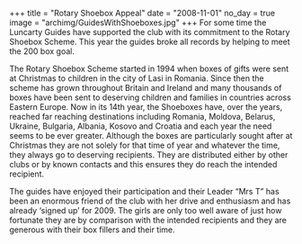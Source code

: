 +++
title = "Rotary Shoebox Appeal"
date = "2008-11-01"
no_day = true
image = "archimg/GuidesWithShoeboxes.jpg"
+++
For some time the Luncarty Guides have supported the club with its commitment to the Rotary Shoebox Scheme. This year the guides broke all records by helping to meet the 200 box goal.

The Rotary Shoebox Scheme started in 1994 when boxes of gifts were sent at Christmas to children in the city of Lasi in Romania. Since then the scheme has grown throughout Britain and Ireland and many thousands of boxes have been sent to deserving children and families in countries across Eastern Europe. Now in its 14th year, the Shoeboxes have, over the years, reached far reaching destinations including Romania, Moldova, Belarus, Ukraine, Bulgaria, Albania, Kosovo and Croatia and each year the need seems to be ever greater. Although the boxes are particularly sought after at Christmas they are not solely for that time of year and whatever the time, they always go to deserving recipients. They are distributed either by other clubs or by known contacts and this ensures they do reach the intended recipient.

The guides have enjoyed their participation and their Leader “Mrs T” has been an enormous friend of the club with her drive and enthusiasm and has already ‘signed up’ for 2009. The girls are only too well aware of just how fortunate they are by comparison with the intended recipients and they are generous with their box fillers and their time.
